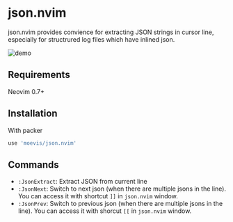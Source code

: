 # json.nvim

json.nvim provides convience for extracting JSON strings in cursor line, especially for structrured log files which have inlined json.

![demo](https://user-images.githubusercontent.com/3747445/166113768-d12cb20a-5b8b-486f-a3ff-7c005a25be13.gif)

## Requirements

Neovim 0.7+

## Installation


With packer

```lua
use 'moevis/json.nvim'
```

## Commands

- `:JsonExtract`: Extract JSON from current line
- `:JsonNext`: Switch to next json (when there are multiple jsons in the line). You can access it with shortcut `]]` in `json.nvim` window.
- `:JsonPrev`: Switch to previous json (when there are multiple jsons in the line). You can access it with shorcut `[[` in `json.nvim` window.
